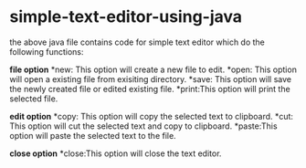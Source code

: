 # simple-text-editor-using-java
the above java file contains code for simple text editor which do the following functions:

**file option**
     *new:  This option will create a new file to edit.
     *open: This option will open a existing file from exisiting directory.
     *save: This option will save the newly created file or edited existing file.
     *print:This option will print the selected file.
     
     
**edit option**
     *copy: This option will copy the selected text to clipboard.
     *cut:  This option will cut the selected text and copy to clipboard.
     *paste:This option will paste the selected text to the file.
     
     
**close option**
     *close:This option will close the text editor.
